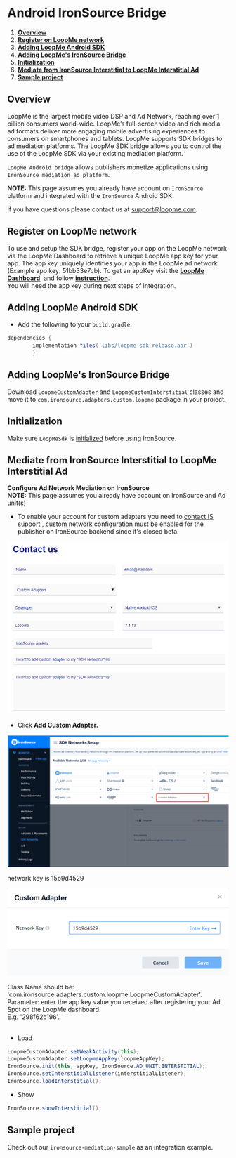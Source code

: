 # Android IronSource Bridge #

1. **[Overview](#overview)**
2. **[Register on LoopMe network](#register-on-loopme-network)**
3. **[Adding LoopMe Android SDK](#adding-loopme-android-sdk)**
4. **[Adding LoopMe's IronSource Bridge](#adding-loopmes-ironsource-bridge)**
5. **[Initialization](#Initialization)**
6. **[Mediate from IronSource Interstitial to LoopMe Interstitial Ad](#mediate-from-ironsource-interstitial-to-loopme-interstitial-ad)**
7. **[Sample project](#sample-project)**

## Overview ##

LoopMe is the largest mobile video DSP and Ad Network, reaching over 1 billion consumers world-wide. LoopMe’s full-screen video and rich media ad formats deliver more engaging mobile advertising experiences to consumers on smartphones and tablets.
LoopMe supports SDK bridges to ad mediation platforms. The LoopMe SDK bridge allows you to control the use of the LoopMe SDK via your existing mediation platform.

`LoopMe Android bridge` allows publishers monetize applications using `IronSource mediation ad platform`.

<b>NOTE:</b> This page assumes you already have account on `IronSource` platform and integrated with the `IronSource` Android SDK

If you have questions please contact us at support@loopme.com.

## Register on LoopMe network ##

To use and setup the SDK bridge, register your app on the LoopMe network via the LoopMe Dashboard to retrieve a unique LoopMe app key for your app. The app key uniquely identifies your app in the LoopMe ad network (Example app key: 51bb33e7cb). To get an appKey visit the **[LoopMe Dashboard](https://supply.loopme.com/)**, and follow **[instruction](https://docs.google.com/document/d/1No1rVSpD2XLvG6nniwGjRb48Q0kVmYIkSgnlbhRXx5M/edit#)**.<br>
You will need the app key during next steps of integration.

## Adding LoopMe Android SDK ##

* Add the following to your `build.gradle`:
```groovy
dependencies {
        implementation files('libs/loopme-sdk-release.aar')
        }
```

## Adding LoopMe's IronSource Bridge ##

Download `LoopmeCustomAdapter` and `LoopmeCustomInterstitial` classes and move it to `com.ironsource.adapters.custom.loopme` package in your project.

## Initialization ##

Make sure `LoopMeSdk` is [initialized](https://github.com/loopme/android-united-sdk/wiki/Initialization) before using IronSource.

## Mediate from IronSource Interstitial to LoopMe Interstitial Ad ##

<b>Configure Ad Network Mediation on IronSource</b>
<br><b>NOTE:</b> This page assumes you already have account on IronSource and Ad unit(s)
* To enable your account for custom adapters you need to <a href="https://developers.is.com/submit-a-request">contact IS support </a>, custom network configuration must be enabled for the publisher on IronSource backend since it's closed beta.
<p><img src="images/contact_us_ironsource.png" /></p>

* Click <b>Add Custom Adapter.</b>
<p><img src="images/custom_adapter_ironsource.png" /></p>
network key is 15b9d4529
<p><img src="images/create_custom_ironsource.png" /></p>

Class Name should be: 'com.ironsource.adapters.custom.loopme.LoopmeCustomAdapter'. <br>
Parameter: enter the app key value you received after registering your Ad Spot on the LoopMe dashboard. <br>E.g. '298f62c196'.<br><br>

* Load
```java
LoopmeCustomAdapter.setWeakActivity(this);
LoopmeCustomAdapter.setLoopmeAppkey(loopmeAppKey);
IronSource.init(this, appKey, IronSource.AD_UNIT.INTERSTITIAL);
IronSource.setInterstitialListener(interstitialListener);
IronSource.loadInterstitial();
```

* Show
```java
IronSource.showInterstitial();
```

## Sample project ##

Check out our `ironsource-mediation-sample` as an integration example.
